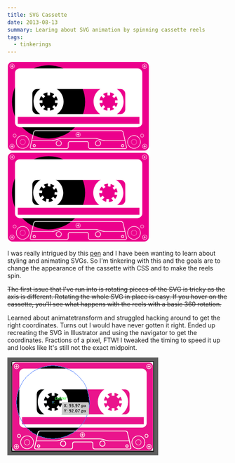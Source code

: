 ```yaml
---
title: SVG Cassette
date: 2013-08-13
summary: Learing about SVG animation by spinning cassette reels
tags:
  - tinkerings
---
```


<!--?xml version="1.0" encoding="utf-8"?-->
<svg version="1.1" id="Layer_1" xmlns="http://www.w3.org/2000/svg" xmlns:xlink="http://www.w3.org/1999/xlink" x="0px" y="0px" width="323.752px" height="203.977px" viewBox="0 0 323.752 203.977" enable-background="new 0 0 323.752 203.977" xml:space="preserve">
<g>
<path fill="#EC008C" d="M323.209,192.654c0,5.953-4.826,10.777-10.779,10.777H11.32c-5.951,0-10.779-4.824-10.779-10.777V11.322
c0-5.954,4.828-10.778,10.779-10.778H312.43c5.953,0,10.779,4.824,10.779,10.778V192.654z"></path>
<circle cx="93.974" cy="92.074" r="83.382"></circle>
<path fill="#FFFFFF" d="M312.43,0H11.32C5.068,0,0,5.068,0,11.322v181.332c0,6.251,5.068,11.319,11.32,11.322H312.43
c6.254-0.003,11.322-5.071,11.322-11.322V11.322C323.752,5.068,318.684,0,312.43,0z M322.666,192.654
c0,2.828-1.145,5.382-2.998,7.235c-1.855,1.855-4.41,2.998-7.238,2.998H11.32c-2.826,0-5.383-1.143-7.236-2.998
c-1.854-1.854-2.998-4.407-2.998-7.235V11.322c0-2.829,1.145-5.385,2.998-7.238s4.41-2.998,7.236-2.998H312.43
c2.828,0,5.383,1.145,7.238,2.998c1.854,1.854,2.998,4.409,2.998,7.238V192.654z M35.035,168.122c-8.4,0-15.209,6.812-15.209,15.21
c0,8.402,6.809,15.211,15.209,15.211s15.209-6.809,15.211-15.211C50.244,174.934,43.436,168.122,35.035,168.122z M45.023,193.32
c-2.559,2.556-6.086,4.136-9.988,4.136c-3.9,0-7.428-1.58-9.986-4.136c-2.555-2.558-4.135-6.084-4.135-9.988
c0-3.9,1.58-7.427,4.135-9.985c2.559-2.558,6.086-4.138,9.986-4.138c3.902,0,7.43,1.58,9.988,4.138
c2.557,2.559,4.137,6.085,4.137,9.985C49.16,187.236,47.58,190.763,45.023,193.32z M35.035,176.949
c-3.525,0-6.385,2.857-6.385,6.383c0,3.526,2.859,6.386,6.385,6.386c3.527,0,6.385-2.859,6.385-6.386
C41.42,179.807,38.562,176.949,35.035,176.949z M39.229,187.525c-1.074,1.073-2.555,1.735-4.193,1.735
c-1.637,0-3.117-0.662-4.191-1.735c-1.072-1.073-1.736-2.554-1.736-4.193c0-1.636,0.664-3.118,1.736-4.191
c1.074-1.073,2.555-1.736,4.191-1.736c1.639,0,3.119,0.663,4.193,1.736c1.072,1.073,1.736,2.556,1.736,4.191
C40.965,184.972,40.301,186.452,39.229,187.525z M16.566,164.638c-2.225,0-4.029,1.806-4.029,4.029
c0,2.225,1.805,4.029,4.029,4.029c2.227,0,4.029-1.805,4.029-4.029C20.596,166.443,18.793,164.638,16.566,164.638z M18.84,170.94
c-0.584,0.582-1.385,0.939-2.273,0.939s-1.689-0.357-2.273-0.939c-0.58-0.585-0.939-1.385-0.939-2.273s0.359-1.688,0.939-2.273
c0.584-0.582,1.385-0.939,2.273-0.939s1.689,0.357,2.273,0.939c0.582,0.585,0.941,1.385,0.941,2.273S19.422,170.355,18.84,170.94z
M10.682,187.723c-3.023,0-5.477,2.454-5.477,5.478c0,3.027,2.453,5.479,5.477,5.479c3.025,0,5.479-2.451,5.479-5.479
C16.16,190.177,13.707,187.723,10.682,187.723z M13.98,196.498c-0.846,0.845-2.01,1.365-3.299,1.365s-2.451-0.521-3.297-1.365
c-0.844-0.844-1.365-2.009-1.365-3.298c0-1.288,0.521-2.451,1.365-3.297c0.846-0.843,2.008-1.365,3.297-1.365
s2.453,0.522,3.299,1.365c0.844,0.846,1.363,2.009,1.365,3.297C15.344,194.489,14.824,195.654,13.98,196.498z M161.325,171.874
c3.025,0,5.477-2.454,5.477-5.478c0-3.027-2.452-5.479-5.477-5.479c-3.026,0-5.479,2.451-5.479,5.479
C155.846,169.42,158.299,171.874,161.325,171.874z M158.027,163.098c0.846-0.845,2.008-1.364,3.297-1.364
c1.289,0,2.451,0.52,3.296,1.364s1.365,2.01,1.365,3.299c0,1.288-0.52,2.45-1.365,3.297c-0.846,0.843-2.007,1.365-3.296,1.365
c-1.29,0-2.452-0.522-3.297-1.365c-0.846-0.847-1.365-2.009-1.365-3.297C156.662,165.107,157.182,163.942,158.027,163.098z
M10.953,16.16c3.027,0,5.479-2.451,5.479-5.479c0-3.024-2.451-5.478-5.479-5.478c-3.023,0-5.477,2.453-5.477,5.478
C5.477,13.709,7.93,16.16,10.953,16.16z M7.658,7.386C8.502,6.542,9.664,6.02,10.953,6.02s2.453,0.522,3.297,1.366
c0.846,0.845,1.367,2.007,1.367,3.296s-0.521,2.451-1.367,3.298c-0.844,0.845-2.008,1.365-3.297,1.367
c-1.289-0.002-2.451-0.522-3.295-1.367c-0.846-0.847-1.367-2.009-1.367-3.298S6.812,8.23,7.658,7.386z M288.895,168.122
c-8.398,0-15.209,6.812-15.209,15.21c0,8.402,6.811,15.211,15.209,15.211c8.402,0,15.211-6.809,15.211-15.211
C304.105,174.934,297.297,168.122,288.895,168.122z M298.883,193.32c-2.557,2.556-6.086,4.136-9.988,4.136
c-3.9,0-7.428-1.58-9.984-4.136c-2.557-2.558-4.139-6.084-4.139-9.988c0-3.9,1.582-7.427,4.139-9.985
c2.557-2.558,6.084-4.138,9.984-4.138c3.902,0,7.432,1.58,9.988,4.138c2.557,2.559,4.137,6.085,4.137,9.985
C303.02,187.236,301.439,190.763,298.883,193.32z M288.895,176.949c-3.525,0-6.383,2.857-6.383,6.383
c0,3.526,2.857,6.386,6.383,6.386c3.527,0,6.385-2.859,6.387-6.386C295.279,179.807,292.422,176.949,288.895,176.949z
M293.088,187.525c-1.074,1.073-2.555,1.735-4.193,1.735c-1.637,0-3.117-0.662-4.189-1.735c-1.074-1.073-1.738-2.554-1.738-4.193
c0-1.636,0.664-3.118,1.738-4.191c1.072-1.073,2.553-1.736,4.189-1.736c1.639,0,3.119,0.663,4.193,1.736
c1.072,1.073,1.736,2.556,1.736,4.191C294.824,184.972,294.16,186.452,293.088,187.525z M311.395,168.667
c-0.002-2.224-1.805-4.029-4.029-4.029s-4.029,1.806-4.029,4.029c0,2.225,1.805,4.029,4.029,4.029S311.393,170.892,311.395,168.667
z M307.365,171.88c-0.889,0-1.691-0.357-2.273-0.939c-0.582-0.585-0.941-1.385-0.941-2.273s0.359-1.688,0.941-2.273
c0.582-0.582,1.385-0.939,2.273-0.939s1.689,0.357,2.271,0.939c0.584,0.585,0.941,1.385,0.941,2.273s-0.357,1.688-0.941,2.273
C309.055,171.522,308.254,171.88,307.365,171.88z M313.25,187.723c-3.025,0-5.477,2.454-5.477,5.478
c0,3.027,2.451,5.479,5.477,5.479s5.477-2.451,5.477-5.479C318.727,190.177,316.275,187.723,313.25,187.723z M316.547,196.498
c-0.846,0.845-2.008,1.365-3.297,1.365s-2.451-0.521-3.297-1.365c-0.846-0.844-1.365-2.009-1.365-3.298
c0-1.288,0.52-2.451,1.365-3.297c0.846-0.843,2.008-1.365,3.297-1.365s2.451,0.522,3.297,1.365
c0.844,0.846,1.365,2.009,1.365,3.297C317.912,194.489,317.391,195.654,316.547,196.498z M312.979,16.16
c3.025,0,5.479-2.451,5.479-5.479c0-3.024-2.453-5.478-5.479-5.478s-5.477,2.453-5.479,5.478
C307.502,13.709,309.953,16.16,312.979,16.16z M309.682,7.386c0.846-0.844,2.008-1.366,3.297-1.366s2.451,0.522,3.297,1.366
c0.846,0.845,1.365,2.007,1.365,3.296s-0.52,2.451-1.365,3.298c-0.846,0.845-2.008,1.365-3.297,1.367
c-1.289-0.002-2.451-0.522-3.297-1.367c-0.844-0.847-1.367-2.009-1.367-3.298S308.838,8.23,309.682,7.386z M117.242,179.674
c-3.672,0-6.646,2.976-6.646,6.646c0,3.672,2.975,6.647,6.646,6.647c3.67,0,6.646-2.976,6.646-6.647
C123.889,182.649,120.912,179.674,117.242,179.674z M120.992,190.071c-0.961,0.961-2.283,1.552-3.75,1.554
c-1.467-0.002-2.789-0.593-3.75-1.554c-0.963-0.962-1.553-2.284-1.553-3.751s0.59-2.788,1.553-3.748
c0.961-0.963,2.283-1.555,3.75-1.555s2.789,0.592,3.75,1.555c0.961,0.96,1.551,2.281,1.551,3.748S121.953,189.109,120.992,190.071z
M206.738,179.674c-3.672,0-6.647,2.976-6.647,6.646c0,3.672,2.976,6.647,6.647,6.647c3.671,0,6.646-2.976,6.646-6.647
C213.385,182.649,210.409,179.674,206.738,179.674z M210.488,190.071c-0.962,0.961-2.283,1.552-3.75,1.554
c-1.467-0.002-2.789-0.593-3.75-1.554c-0.961-0.962-1.553-2.284-1.553-3.751s0.592-2.788,1.553-3.748
c0.961-0.963,2.283-1.555,3.75-1.555s2.788,0.592,3.75,1.555c0.961,0.96,1.553,2.281,1.553,3.748S211.449,189.109,210.488,190.071z
M264.666,161.129c-0.283-1.207-1.023-2.261-1.982-3.022c-0.961-0.762-2.154-1.247-3.391-1.247H64.688
c-1.238,0-2.432,0.485-3.391,1.247c-0.961,0.762-1.701,1.815-1.982,3.022l-7.768,33.512c-0.076,0.331-0.113,0.655-0.113,0.974
c-0.002,1.004,0.383,1.924,1.057,2.573c0.674,0.655,1.625,1.028,2.693,1.028h79.756c1.244,0,2.379-0.511,3.195-1.328
c0.816-0.818,1.328-1.949,1.326-3.193v-8.327c0.002-0.873,0.355-1.665,0.936-2.242c0.578-0.578,1.369-0.934,2.242-0.934h38.702
c0.873,0,1.665,0.355,2.243,0.934c0.578,0.577,0.936,1.369,0.936,2.242v8.327c0,1.244,0.51,2.375,1.327,3.193
c0.815,0.817,1.949,1.328,3.193,1.328h79.759c1.066,0,2.016-0.373,2.689-1.028c0.678-0.649,1.061-1.569,1.059-2.573
c0-0.318-0.037-0.643-0.113-0.974L264.666,161.129z M60.625,161.434c0.195-0.857,0.756-1.681,1.506-2.275
c0.752-0.598,1.68-0.958,2.557-0.956h194.605c0.877-0.002,1.805,0.358,2.555,0.956c0.752,0.595,1.311,1.418,1.508,2.275
l4.166,17.967h-44.529c-1.01,0.003-2.367-0.118-3.709-0.309c-1.342-0.194-2.68-0.46-3.648-0.745l-8.363-2.453
c-1.064-0.311-2.441-0.584-3.834-0.784c-1.394-0.2-2.791-0.324-3.899-0.324h-75.097c-1.109,0-2.506,0.124-3.9,0.324
c-1.391,0.2-2.768,0.474-3.832,0.784l-8.365,2.453c-0.967,0.285-2.305,0.551-3.646,0.745c-1.342,0.19-2.701,0.312-3.709,0.309
H56.459L60.625,161.434z M270.555,197.224c-0.408,0.393-0.996,0.646-1.756,0.648H189.04c-0.874-0.002-1.665-0.356-2.243-0.936
c-0.579-0.578-0.934-1.369-0.936-2.242v-8.327c0.002-1.244-0.508-2.378-1.326-3.193c-0.816-0.817-1.951-1.329-3.194-1.329h-38.702
c-1.242,0-2.377,0.512-3.195,1.329c-0.816,0.815-1.328,1.949-1.326,3.193v8.327c-0.002,0.873-0.355,1.664-0.934,2.242
c-0.58,0.579-1.371,0.934-2.244,0.936H55.184c-0.762-0.002-1.35-0.256-1.758-0.648c-0.406-0.396-0.646-0.94-0.648-1.609
c0-0.211,0.025-0.436,0.078-0.669l3.291-14.2h44.842c1.109,0,2.508-0.124,3.9-0.324c1.391-0.2,2.77-0.474,3.832-0.785l8.365-2.451
c0.969-0.284,2.305-0.551,3.646-0.744s2.701-0.313,3.709-0.312h75.097c1.009-0.002,2.366,0.118,3.708,0.312
c1.343,0.193,2.68,0.46,3.646,0.744l8.365,2.451c1.063,0.312,2.441,0.585,3.834,0.785s2.791,0.324,3.9,0.324h44.84l3.291,14.2
c0.055,0.233,0.08,0.458,0.08,0.669C271.201,196.283,270.961,196.828,270.555,197.224z M262.912,188.365
c-1.873,0-3.387,1.516-3.387,3.387s1.514,3.389,3.387,3.389s3.389-1.518,3.389-3.389S264.785,188.365,262.912,188.365z
M264.357,193.198c-0.373,0.371-0.879,0.599-1.445,0.599s-1.072-0.228-1.445-0.599c-0.371-0.371-0.598-0.878-0.598-1.446
c0-0.565,0.227-1.071,0.598-1.445c0.373-0.37,0.879-0.598,1.445-0.598s1.072,0.228,1.445,0.598c0.371,0.374,0.6,0.88,0.6,1.445
C264.957,192.32,264.729,192.827,264.357,193.198z M61.383,188.365c-1.873,0-3.389,1.516-3.389,3.387s1.516,3.389,3.389,3.389
c1.871,0,3.387-1.518,3.387-3.389S63.254,188.365,61.383,188.365z M62.828,193.198c-0.373,0.371-0.881,0.599-1.445,0.599
c-0.568,0-1.074-0.228-1.447-0.599c-0.371-0.371-0.598-0.878-0.598-1.446c0-0.565,0.227-1.071,0.598-1.445
c0.373-0.37,0.879-0.598,1.447-0.598c0.564,0,1.072,0.228,1.445,0.598c0.371,0.374,0.598,0.88,0.598,1.445
C63.426,192.32,63.199,192.827,62.828,193.198z M13.225,192.667h-2.006v-2.009c0-0.295-0.24-0.533-0.537-0.533
c-0.295,0-0.535,0.238-0.535,0.533v2.009H8.141c-0.297,0-0.537,0.238-0.537,0.533c0,0.298,0.24,0.536,0.537,0.536h2.006v2.007
c0,0.297,0.24,0.535,0.535,0.535c0.297,0,0.537-0.238,0.537-0.535v-2.007h2.006c0.295,0,0.535-0.238,0.535-0.536
C13.76,192.905,13.52,192.667,13.225,192.667z M158.783,166.932h2.006v2.006c0,0.297,0.241,0.536,0.536,0.536
s0.535-0.239,0.535-0.536v-2.006h2.006c0.296,0,0.536-0.24,0.536-0.535c0-0.296-0.24-0.537-0.536-0.537h-2.006v-2.006
c0-0.296-0.24-0.535-0.535-0.535s-0.536,0.239-0.536,0.535v2.006h-2.006c-0.297,0-0.537,0.241-0.537,0.537
C158.246,166.691,158.486,166.932,158.783,166.932z M8.41,11.218h2.008v2.006c0,0.296,0.24,0.536,0.535,0.536
s0.535-0.24,0.535-0.536v-2.006h2.008c0.297,0,0.535-0.24,0.535-0.536c0-0.295-0.238-0.535-0.535-0.535h-2.008V8.14
c0-0.296-0.24-0.535-0.535-0.535s-0.535,0.239-0.535,0.535v2.007H8.41c-0.295,0-0.535,0.24-0.535,0.535
C7.875,10.978,8.115,11.218,8.41,11.218z M315.793,192.667h-2.008v-2.009c0-0.295-0.24-0.533-0.535-0.533
c-0.297,0-0.535,0.238-0.535,0.533v2.009h-2.008c-0.295,0-0.535,0.238-0.535,0.533c0,0.298,0.24,0.536,0.535,0.536h2.008v2.007
c0,0.297,0.238,0.535,0.535,0.535c0.295,0,0.535-0.238,0.535-0.535v-2.007h2.008c0.295,0,0.533-0.238,0.533-0.536
C316.326,192.905,316.088,192.667,315.793,192.667z M310.434,11.218h2.008v2.006c0,0.296,0.24,0.536,0.537,0.536
c0.295,0,0.535-0.24,0.535-0.536v-2.006h2.008c0.295,0,0.535-0.24,0.535-0.536c0-0.295-0.24-0.535-0.535-0.535h-2.008V8.14
c0-0.296-0.24-0.535-0.535-0.535c-0.297,0-0.537,0.239-0.537,0.535v2.007h-2.008c-0.293,0-0.533,0.24-0.533,0.535
C309.9,10.978,310.141,11.218,310.434,11.218z"></path>
<path fill="#FFFFFF" d="M296.949,15.753H28.16c-5.953,0-10.777,4.827-10.777,10.778v112.345c0,5.952,4.824,10.779,10.777,10.779
h268.789c5.953,0,10.777-4.827,10.777-10.779V26.531C307.727,20.58,302.902,15.753,296.949,15.753z M268.889,108.999
c0,5.951-4.826,10.777-10.779,10.777H67.814c-5.953,0-10.777-4.826-10.777-10.777v-35.48c0-5.953,4.824-10.777,10.777-10.777
h190.295c5.953,0,10.779,4.824,10.779,10.777V108.999z"></path>
<path fill="#FFFFFF" d="M93.975,56.947c-18.949,0-34.312,15.362-34.312,34.312c0,18.952,15.363,34.313,34.312,34.313
c18.951,0,34.312-15.361,34.312-34.313C128.287,72.31,112.926,56.947,93.975,56.947z M114.633,94.517
c-0.533,3.418-1.893,6.558-3.871,9.214l-4.199-4.198l-4.223,4.225l4.211,4.214c-2.656,2-5.801,3.38-9.227,3.931v-6.066H91.35v6.167
c-3.525-0.44-6.775-1.759-9.529-3.729l4.516-4.516l-4.227-4.225l-4.605,4.607c-2.146-2.74-3.627-6.027-4.188-9.623h6.715v-5.973
h-6.789c0.477-3.672,1.898-7.043,4.023-9.86l4.844,4.845l4.225-4.226l-4.832-4.833c2.82-2.098,6.188-3.495,9.848-3.955v6.711h5.975
v-6.609c3.557,0.573,6.812,2.045,9.531,4.174l-4.516,4.513l4.225,4.226l4.424-4.423c1.953,2.729,3.266,5.947,3.717,9.438h-6.064
v5.973H114.633z"></path>
<path fill="#FFFFFF" d="M230.863,56.947c-18.951,0-34.312,15.362-34.313,34.312c0,18.952,15.362,34.313,34.313,34.313
c18.949,0,34.312-15.361,34.312-34.313C265.176,72.31,249.812,56.947,230.863,56.947z M251.521,94.517
c-0.535,3.418-1.895,6.558-3.869,9.214l-4.199-4.198l-4.227,4.225l4.211,4.214c-2.654,2-5.801,3.38-9.227,3.931v-6.066h-5.973
v6.167c-3.527-0.44-6.775-1.759-9.529-3.729l4.514-4.516l-4.225-4.225l-4.606,4.607c-2.147-2.74-3.626-6.027-4.188-9.623h6.717
v-5.973h-6.789c0.476-3.672,1.898-7.043,4.021-9.86l4.846,4.845l4.225-4.226l-4.832-4.833c2.818-2.098,6.188-3.495,9.848-3.955
v6.711h5.973v-6.609c3.561,0.573,6.812,2.045,9.533,4.174l-4.516,4.513l4.225,4.226l4.424-4.423
c1.953,2.729,3.266,5.947,3.719,9.438h-6.064v5.973H251.521z"></path>
<rect x="23.797" y="126.184" fill="#EC008C" width="277.432" height="15.888"></rect>
</g>
</svg>
<!--?xml version="1.0" encoding="utf-8"?-->
<svg version="1.1" id="Layer_1" xmlns="http://www.w3.org/2000/svg" xmlns:xlink="http://www.w3.org/1999/xlink" x="0px" y="0px" width="323.752px" height="203.977px" viewBox="0 0 323.752 203.977" enable-background="new 0 0 323.752 203.977" xml:space="preserve">
<g>
<path fill="#EC008C" d="M323.209,192.654c0,5.953-4.826,10.777-10.779,10.777H11.32c-5.951,0-10.779-4.824-10.779-10.777V11.322
c0-5.954,4.828-10.778,10.779-10.778H312.43c5.953,0,10.779,4.824,10.779,10.778V192.654z"></path>
<circle cx="93.974" cy="92.074" r="83.382"></circle>
<path fill="#FFFFFF" d="M312.43,0H11.32C5.068,0,0,5.068,0,11.322v181.332c0,6.251,5.068,11.319,11.32,11.322H312.43
c6.254-0.003,11.322-5.071,11.322-11.322V11.322C323.752,5.068,318.684,0,312.43,0z M322.666,192.654
c0,2.828-1.145,5.382-2.998,7.235c-1.855,1.855-4.41,2.998-7.238,2.998H11.32c-2.826,0-5.383-1.143-7.236-2.998
c-1.854-1.854-2.998-4.407-2.998-7.235V11.322c0-2.829,1.145-5.385,2.998-7.238s4.41-2.998,7.236-2.998H312.43
c2.828,0,5.383,1.145,7.238,2.998c1.854,1.854,2.998,4.409,2.998,7.238V192.654z M35.035,168.122c-8.4,0-15.209,6.812-15.209,15.21
c0,8.402,6.809,15.211,15.209,15.211s15.209-6.809,15.211-15.211C50.244,174.934,43.436,168.122,35.035,168.122z M45.023,193.32
c-2.559,2.556-6.086,4.136-9.988,4.136c-3.9,0-7.428-1.58-9.986-4.136c-2.555-2.558-4.135-6.084-4.135-9.988
c0-3.9,1.58-7.427,4.135-9.985c2.559-2.558,6.086-4.138,9.986-4.138c3.902,0,7.43,1.58,9.988,4.138
c2.557,2.559,4.137,6.085,4.137,9.985C49.16,187.236,47.58,190.763,45.023,193.32z M35.035,176.949
c-3.525,0-6.385,2.857-6.385,6.383c0,3.526,2.859,6.386,6.385,6.386c3.527,0,6.385-2.859,6.385-6.386
C41.42,179.807,38.562,176.949,35.035,176.949z M39.229,187.525c-1.074,1.073-2.555,1.735-4.193,1.735
c-1.637,0-3.117-0.662-4.191-1.735c-1.072-1.073-1.736-2.554-1.736-4.193c0-1.636,0.664-3.118,1.736-4.191
c1.074-1.073,2.555-1.736,4.191-1.736c1.639,0,3.119,0.663,4.193,1.736c1.072,1.073,1.736,2.556,1.736,4.191
C40.965,184.972,40.301,186.452,39.229,187.525z M16.566,164.638c-2.225,0-4.029,1.806-4.029,4.029
c0,2.225,1.805,4.029,4.029,4.029c2.227,0,4.029-1.805,4.029-4.029C20.596,166.443,18.793,164.638,16.566,164.638z M18.84,170.94
c-0.584,0.582-1.385,0.939-2.273,0.939s-1.689-0.357-2.273-0.939c-0.58-0.585-0.939-1.385-0.939-2.273s0.359-1.688,0.939-2.273
c0.584-0.582,1.385-0.939,2.273-0.939s1.689,0.357,2.273,0.939c0.582,0.585,0.941,1.385,0.941,2.273S19.422,170.355,18.84,170.94z
M10.682,187.723c-3.023,0-5.477,2.454-5.477,5.478c0,3.027,2.453,5.479,5.477,5.479c3.025,0,5.479-2.451,5.479-5.479
C16.16,190.177,13.707,187.723,10.682,187.723z M13.98,196.498c-0.846,0.845-2.01,1.365-3.299,1.365s-2.451-0.521-3.297-1.365
c-0.844-0.844-1.365-2.009-1.365-3.298c0-1.288,0.521-2.451,1.365-3.297c0.846-0.843,2.008-1.365,3.297-1.365
s2.453,0.522,3.299,1.365c0.844,0.846,1.363,2.009,1.365,3.297C15.344,194.489,14.824,195.654,13.98,196.498z M161.325,171.874
c3.025,0,5.477-2.454,5.477-5.478c0-3.027-2.452-5.479-5.477-5.479c-3.026,0-5.479,2.451-5.479,5.479
C155.846,169.42,158.299,171.874,161.325,171.874z M158.027,163.098c0.846-0.845,2.008-1.364,3.297-1.364
c1.289,0,2.451,0.52,3.296,1.364s1.365,2.01,1.365,3.299c0,1.288-0.52,2.45-1.365,3.297c-0.846,0.843-2.007,1.365-3.296,1.365
c-1.29,0-2.452-0.522-3.297-1.365c-0.846-0.847-1.365-2.009-1.365-3.297C156.662,165.107,157.182,163.942,158.027,163.098z
M10.953,16.16c3.027,0,5.479-2.451,5.479-5.479c0-3.024-2.451-5.478-5.479-5.478c-3.023,0-5.477,2.453-5.477,5.478
C5.477,13.709,7.93,16.16,10.953,16.16z M7.658,7.386C8.502,6.542,9.664,6.02,10.953,6.02s2.453,0.522,3.297,1.366
c0.846,0.845,1.367,2.007,1.367,3.296s-0.521,2.451-1.367,3.298c-0.844,0.845-2.008,1.365-3.297,1.367
c-1.289-0.002-2.451-0.522-3.295-1.367c-0.846-0.847-1.367-2.009-1.367-3.298S6.812,8.23,7.658,7.386z M288.895,168.122
c-8.398,0-15.209,6.812-15.209,15.21c0,8.402,6.811,15.211,15.209,15.211c8.402,0,15.211-6.809,15.211-15.211
C304.105,174.934,297.297,168.122,288.895,168.122z M298.883,193.32c-2.557,2.556-6.086,4.136-9.988,4.136
c-3.9,0-7.428-1.58-9.984-4.136c-2.557-2.558-4.139-6.084-4.139-9.988c0-3.9,1.582-7.427,4.139-9.985
c2.557-2.558,6.084-4.138,9.984-4.138c3.902,0,7.432,1.58,9.988,4.138c2.557,2.559,4.137,6.085,4.137,9.985
C303.02,187.236,301.439,190.763,298.883,193.32z M288.895,176.949c-3.525,0-6.383,2.857-6.383,6.383
c0,3.526,2.857,6.386,6.383,6.386c3.527,0,6.385-2.859,6.387-6.386C295.279,179.807,292.422,176.949,288.895,176.949z
M293.088,187.525c-1.074,1.073-2.555,1.735-4.193,1.735c-1.637,0-3.117-0.662-4.189-1.735c-1.074-1.073-1.738-2.554-1.738-4.193
c0-1.636,0.664-3.118,1.738-4.191c1.072-1.073,2.553-1.736,4.189-1.736c1.639,0,3.119,0.663,4.193,1.736
c1.072,1.073,1.736,2.556,1.736,4.191C294.824,184.972,294.16,186.452,293.088,187.525z M311.395,168.667
c-0.002-2.224-1.805-4.029-4.029-4.029s-4.029,1.806-4.029,4.029c0,2.225,1.805,4.029,4.029,4.029S311.393,170.892,311.395,168.667
z M307.365,171.88c-0.889,0-1.691-0.357-2.273-0.939c-0.582-0.585-0.941-1.385-0.941-2.273s0.359-1.688,0.941-2.273
c0.582-0.582,1.385-0.939,2.273-0.939s1.689,0.357,2.271,0.939c0.584,0.585,0.941,1.385,0.941,2.273s-0.357,1.688-0.941,2.273
C309.055,171.522,308.254,171.88,307.365,171.88z M313.25,187.723c-3.025,0-5.477,2.454-5.477,5.478
c0,3.027,2.451,5.479,5.477,5.479s5.477-2.451,5.477-5.479C318.727,190.177,316.275,187.723,313.25,187.723z M316.547,196.498
c-0.846,0.845-2.008,1.365-3.297,1.365s-2.451-0.521-3.297-1.365c-0.846-0.844-1.365-2.009-1.365-3.298
c0-1.288,0.52-2.451,1.365-3.297c0.846-0.843,2.008-1.365,3.297-1.365s2.451,0.522,3.297,1.365
c0.844,0.846,1.365,2.009,1.365,3.297C317.912,194.489,317.391,195.654,316.547,196.498z M312.979,16.16
c3.025,0,5.479-2.451,5.479-5.479c0-3.024-2.453-5.478-5.479-5.478s-5.477,2.453-5.479,5.478
C307.502,13.709,309.953,16.16,312.979,16.16z M309.682,7.386c0.846-0.844,2.008-1.366,3.297-1.366s2.451,0.522,3.297,1.366
c0.846,0.845,1.365,2.007,1.365,3.296s-0.52,2.451-1.365,3.298c-0.846,0.845-2.008,1.365-3.297,1.367
c-1.289-0.002-2.451-0.522-3.297-1.367c-0.844-0.847-1.367-2.009-1.367-3.298S308.838,8.23,309.682,7.386z M117.242,179.674
c-3.672,0-6.646,2.976-6.646,6.646c0,3.672,2.975,6.647,6.646,6.647c3.67,0,6.646-2.976,6.646-6.647
C123.889,182.649,120.912,179.674,117.242,179.674z M120.992,190.071c-0.961,0.961-2.283,1.552-3.75,1.554
c-1.467-0.002-2.789-0.593-3.75-1.554c-0.963-0.962-1.553-2.284-1.553-3.751s0.59-2.788,1.553-3.748
c0.961-0.963,2.283-1.555,3.75-1.555s2.789,0.592,3.75,1.555c0.961,0.96,1.551,2.281,1.551,3.748S121.953,189.109,120.992,190.071z
M206.738,179.674c-3.672,0-6.647,2.976-6.647,6.646c0,3.672,2.976,6.647,6.647,6.647c3.671,0,6.646-2.976,6.646-6.647
C213.385,182.649,210.409,179.674,206.738,179.674z M210.488,190.071c-0.962,0.961-2.283,1.552-3.75,1.554
c-1.467-0.002-2.789-0.593-3.75-1.554c-0.961-0.962-1.553-2.284-1.553-3.751s0.592-2.788,1.553-3.748
c0.961-0.963,2.283-1.555,3.75-1.555s2.788,0.592,3.75,1.555c0.961,0.96,1.553,2.281,1.553,3.748S211.449,189.109,210.488,190.071z
M264.666,161.129c-0.283-1.207-1.023-2.261-1.982-3.022c-0.961-0.762-2.154-1.247-3.391-1.247H64.688
c-1.238,0-2.432,0.485-3.391,1.247c-0.961,0.762-1.701,1.815-1.982,3.022l-7.768,33.512c-0.076,0.331-0.113,0.655-0.113,0.974
c-0.002,1.004,0.383,1.924,1.057,2.573c0.674,0.655,1.625,1.028,2.693,1.028h79.756c1.244,0,2.379-0.511,3.195-1.328
c0.816-0.818,1.328-1.949,1.326-3.193v-8.327c0.002-0.873,0.355-1.665,0.936-2.242c0.578-0.578,1.369-0.934,2.242-0.934h38.702
c0.873,0,1.665,0.355,2.243,0.934c0.578,0.577,0.936,1.369,0.936,2.242v8.327c0,1.244,0.51,2.375,1.327,3.193
c0.815,0.817,1.949,1.328,3.193,1.328h79.759c1.066,0,2.016-0.373,2.689-1.028c0.678-0.649,1.061-1.569,1.059-2.573
c0-0.318-0.037-0.643-0.113-0.974L264.666,161.129z M60.625,161.434c0.195-0.857,0.756-1.681,1.506-2.275
c0.752-0.598,1.68-0.958,2.557-0.956h194.605c0.877-0.002,1.805,0.358,2.555,0.956c0.752,0.595,1.311,1.418,1.508,2.275
l4.166,17.967h-44.529c-1.01,0.003-2.367-0.118-3.709-0.309c-1.342-0.194-2.68-0.46-3.648-0.745l-8.363-2.453
c-1.064-0.311-2.441-0.584-3.834-0.784c-1.394-0.2-2.791-0.324-3.899-0.324h-75.097c-1.109,0-2.506,0.124-3.9,0.324
c-1.391,0.2-2.768,0.474-3.832,0.784l-8.365,2.453c-0.967,0.285-2.305,0.551-3.646,0.745c-1.342,0.19-2.701,0.312-3.709,0.309
H56.459L60.625,161.434z M270.555,197.224c-0.408,0.393-0.996,0.646-1.756,0.648H189.04c-0.874-0.002-1.665-0.356-2.243-0.936
c-0.579-0.578-0.934-1.369-0.936-2.242v-8.327c0.002-1.244-0.508-2.378-1.326-3.193c-0.816-0.817-1.951-1.329-3.194-1.329h-38.702
c-1.242,0-2.377,0.512-3.195,1.329c-0.816,0.815-1.328,1.949-1.326,3.193v8.327c-0.002,0.873-0.355,1.664-0.934,2.242
c-0.58,0.579-1.371,0.934-2.244,0.936H55.184c-0.762-0.002-1.35-0.256-1.758-0.648c-0.406-0.396-0.646-0.94-0.648-1.609
c0-0.211,0.025-0.436,0.078-0.669l3.291-14.2h44.842c1.109,0,2.508-0.124,3.9-0.324c1.391-0.2,2.77-0.474,3.832-0.785l8.365-2.451
c0.969-0.284,2.305-0.551,3.646-0.744s2.701-0.313,3.709-0.312h75.097c1.009-0.002,2.366,0.118,3.708,0.312
c1.343,0.193,2.68,0.46,3.646,0.744l8.365,2.451c1.063,0.312,2.441,0.585,3.834,0.785s2.791,0.324,3.9,0.324h44.84l3.291,14.2
c0.055,0.233,0.08,0.458,0.08,0.669C271.201,196.283,270.961,196.828,270.555,197.224z M262.912,188.365
c-1.873,0-3.387,1.516-3.387,3.387s1.514,3.389,3.387,3.389s3.389-1.518,3.389-3.389S264.785,188.365,262.912,188.365z
M264.357,193.198c-0.373,0.371-0.879,0.599-1.445,0.599s-1.072-0.228-1.445-0.599c-0.371-0.371-0.598-0.878-0.598-1.446
c0-0.565,0.227-1.071,0.598-1.445c0.373-0.37,0.879-0.598,1.445-0.598s1.072,0.228,1.445,0.598c0.371,0.374,0.6,0.88,0.6,1.445
C264.957,192.32,264.729,192.827,264.357,193.198z M61.383,188.365c-1.873,0-3.389,1.516-3.389,3.387s1.516,3.389,3.389,3.389
c1.871,0,3.387-1.518,3.387-3.389S63.254,188.365,61.383,188.365z M62.828,193.198c-0.373,0.371-0.881,0.599-1.445,0.599
c-0.568,0-1.074-0.228-1.447-0.599c-0.371-0.371-0.598-0.878-0.598-1.446c0-0.565,0.227-1.071,0.598-1.445
c0.373-0.37,0.879-0.598,1.447-0.598c0.564,0,1.072,0.228,1.445,0.598c0.371,0.374,0.598,0.88,0.598,1.445
C63.426,192.32,63.199,192.827,62.828,193.198z M13.225,192.667h-2.006v-2.009c0-0.295-0.24-0.533-0.537-0.533
c-0.295,0-0.535,0.238-0.535,0.533v2.009H8.141c-0.297,0-0.537,0.238-0.537,0.533c0,0.298,0.24,0.536,0.537,0.536h2.006v2.007
c0,0.297,0.24,0.535,0.535,0.535c0.297,0,0.537-0.238,0.537-0.535v-2.007h2.006c0.295,0,0.535-0.238,0.535-0.536
C13.76,192.905,13.52,192.667,13.225,192.667z M158.783,166.932h2.006v2.006c0,0.297,0.241,0.536,0.536,0.536
s0.535-0.239,0.535-0.536v-2.006h2.006c0.296,0,0.536-0.24,0.536-0.535c0-0.296-0.24-0.537-0.536-0.537h-2.006v-2.006
c0-0.296-0.24-0.535-0.535-0.535s-0.536,0.239-0.536,0.535v2.006h-2.006c-0.297,0-0.537,0.241-0.537,0.537
C158.246,166.691,158.486,166.932,158.783,166.932z M8.41,11.218h2.008v2.006c0,0.296,0.24,0.536,0.535,0.536
s0.535-0.24,0.535-0.536v-2.006h2.008c0.297,0,0.535-0.24,0.535-0.536c0-0.295-0.238-0.535-0.535-0.535h-2.008V8.14
c0-0.296-0.24-0.535-0.535-0.535s-0.535,0.239-0.535,0.535v2.007H8.41c-0.295,0-0.535,0.24-0.535,0.535
C7.875,10.978,8.115,11.218,8.41,11.218z M315.793,192.667h-2.008v-2.009c0-0.295-0.24-0.533-0.535-0.533
c-0.297,0-0.535,0.238-0.535,0.533v2.009h-2.008c-0.295,0-0.535,0.238-0.535,0.533c0,0.298,0.24,0.536,0.535,0.536h2.008v2.007
c0,0.297,0.238,0.535,0.535,0.535c0.295,0,0.535-0.238,0.535-0.535v-2.007h2.008c0.295,0,0.533-0.238,0.533-0.536
C316.326,192.905,316.088,192.667,315.793,192.667z M310.434,11.218h2.008v2.006c0,0.296,0.24,0.536,0.537,0.536
c0.295,0,0.535-0.24,0.535-0.536v-2.006h2.008c0.295,0,0.535-0.24,0.535-0.536c0-0.295-0.24-0.535-0.535-0.535h-2.008V8.14
c0-0.296-0.24-0.535-0.535-0.535c-0.297,0-0.537,0.239-0.537,0.535v2.007h-2.008c-0.293,0-0.533,0.24-0.533,0.535
C309.9,10.978,310.141,11.218,310.434,11.218z"></path>
<path fill="#FFFFFF" d="M296.949,15.753H28.16c-5.953,0-10.777,4.827-10.777,10.778v112.345c0,5.952,4.824,10.779,10.777,10.779
h268.789c5.953,0,10.777-4.827,10.777-10.779V26.531C307.727,20.58,302.902,15.753,296.949,15.753z M268.889,108.999
c0,5.951-4.826,10.777-10.779,10.777H67.814c-5.953,0-10.777-4.826-10.777-10.777v-35.48c0-5.953,4.824-10.777,10.777-10.777
h190.295c5.953,0,10.779,4.824,10.779,10.777V108.999z"></path>
<path class="reel-left" fill="#FFFFFF" d="M93.975,56.947c-18.949,0-34.312,15.362-34.312,34.312c0,18.952,15.363,34.313,34.312,34.313
c18.951,0,34.312-15.361,34.312-34.313C128.287,72.31,112.926,56.947,93.975,56.947z M114.633,94.517
c-0.533,3.418-1.893,6.558-3.871,9.214l-4.199-4.198l-4.223,4.225l4.211,4.214c-2.656,2-5.801,3.38-9.227,3.931v-6.066H91.35v6.167
c-3.525-0.44-6.775-1.759-9.529-3.729l4.516-4.516l-4.227-4.225l-4.605,4.607c-2.146-2.74-3.627-6.027-4.188-9.623h6.715v-5.973
h-6.789c0.477-3.672,1.898-7.043,4.023-9.86l4.844,4.845l4.225-4.226l-4.832-4.833c2.82-2.098,6.188-3.495,9.848-3.955v6.711h5.975
v-6.609c3.557,0.573,6.812,2.045,9.531,4.174l-4.516,4.513l4.225,4.226l4.424-4.423c1.953,2.729,3.266,5.947,3.717,9.438h-6.064
v5.973H114.633z" transform="rotate(-248.138 93.97 92.07)">
<animateTransform attributeName="transform" attributeType="XML" type="rotate" from="0, 93.97, 92.07" to="-360, 93.97, 92.07" begin="0s" dur="1.5s" repeatCount="indefinite"></animateTransform>
</path>
<path class="reel-left" fill="#FFFFFF" d="M230.863,56.947c-18.951,0-34.312,15.362-34.313,34.312c0,18.952,15.362,34.313,34.313,34.313
c18.949,0,34.312-15.361,34.312-34.313C265.176,72.31,249.812,56.947,230.863,56.947z M251.521,94.517
c-0.535,3.418-1.895,6.558-3.869,9.214l-4.199-4.198l-4.227,4.225l4.211,4.214c-2.654,2-5.801,3.38-9.227,3.931v-6.066h-5.973
v6.167c-3.527-0.44-6.775-1.759-9.529-3.729l4.514-4.516l-4.225-4.225l-4.606,4.607c-2.147-2.74-3.626-6.027-4.188-9.623h6.717
v-5.973h-6.789c0.476-3.672,1.898-7.043,4.021-9.86l4.846,4.845l4.225-4.226l-4.832-4.833c2.818-2.098,6.188-3.495,9.848-3.955
v6.711h5.973v-6.609c3.561,0.573,6.812,2.045,9.533,4.174l-4.516,4.513l4.225,4.226l4.424-4.423
c1.953,2.729,3.266,5.947,3.719,9.438h-6.064v5.973H251.521z" transform="rotate(-248.138 231.064 92.07)">
<animateTransform attributeName="transform" attributeType="XML" type="rotate" from="0, 231.064, 92.07" to="-360, 231.064, 92.07" begin="0s" dur="1.5s" repeatCount="indefinite"></animateTransform>
</path>
<rect x="23.797" y="126.184" fill="#EC008C" width="277.432" height="15.888">
</rect></g>
</svg>
<div class="explanation">
<p>
I was really intrigued by this
<a href="http://codepen.io/noahblon/pen/lxukH">pen</a>
and I have been wanting to learn about styling and animating SVGs. So I'm tinkering with this and the goals are to change the appearance of the cassette with CSS and to make the reels spin.
</p>
<p>
<strike>
The first issue that I've run into is rotating pieces of the SVG is tricky as the axis is different. Rotating the whole SVG in place is easy. If you hover on the cassette, you'll see what happens with the reels with a basic 360 rotation.
</strike>
</p>
<p>
Learned about animatetransform and struggled hacking around to get the right coordinates. Turns out I would have never gotten it right. Ended up recreating the SVG in Illustrator and using the navigator to get the coordinates. Fractions of a pixel, FTW! I tweaked the timing to speed it up and looks like It's still not the exact midpoint.
</p>
<img alt="cassette SVG in Illustrator" src="/assets/images/tinkerings/svg-cassette/cassette-screenshot.png" width="344">
</div>

